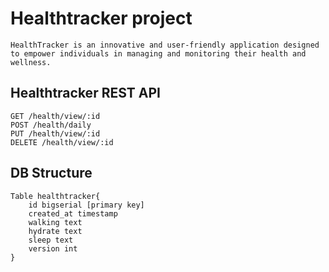 # Healthtracker project
```
HealthTracker is an innovative and user-friendly application designed to empower individuals in managing and monitoring their health and wellness. 
```
## Healthtracker REST API
```
GET /health/view/:id
POST /health/daily
PUT /health/view/:id
DELETE /health/view/:id
```
## DB Structure
```
Table healthtracker{
    id bigserial [primary key]
    created_at timestamp
    walking text
    hydrate text
    sleep text
    version int
}
```
